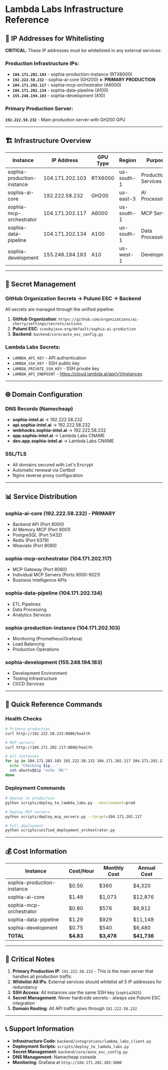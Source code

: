 # Lambda Labs Infrastructure Reference

## 🔐 **IP Addresses for Whitelisting**

**CRITICAL**: These IP addresses must be whitelisted in any external services:

### **Production Infrastructure IPs:**
- **`104.171.202.103`** - sophia-production-instance (RTX6000)
- **`192.222.58.232`** - sophia-ai-core (GH200) **← PRIMARY PRODUCTION**
- **`104.171.202.117`** - sophia-mcp-orchestrator (A6000)
- **`104.171.202.134`** - sophia-data-pipeline (A100)
- **`155.248.194.183`** - sophia-development (A10)

### **Primary Production Server:**
**`192.222.58.232`** - Main production server with GH200 GPU

---

## 🏗️ **Infrastructure Overview**

| Instance | IP Address | GPU Type | Region | Purpose | SSH Command |
|----------|------------|----------|---------|---------|-------------|
| sophia-production-instance | 104.171.202.103 | RTX6000 | us-south-1 | Production Services | `ssh ubuntu@104.171.202.103` |
| sophia-ai-core | 192.222.58.232 | GH200 | us-east-3 | AI Processing | `ssh ubuntu@192.222.58.232` |
| sophia-mcp-orchestrator | 104.171.202.117 | A6000 | us-south-1 | MCP Servers | `ssh ubuntu@104.171.202.117` |
| sophia-data-pipeline | 104.171.202.134 | A100 | us-south-1 | Data Processing | `ssh ubuntu@104.171.202.134` |
| sophia-development | 155.248.194.183 | A10 | us-west-1 | Development | `ssh ubuntu@155.248.194.183` |

---

## 🔑 **Secret Management**

### **GitHub Organization Secrets → Pulumi ESC → Backend**
All secrets are managed through the unified pipeline:

1. **GitHub Organization**: `https://github.com/organizations/ai-cherry/settings/secrets/actions`
2. **Pulumi ESC**: `scoobyjava-org/default/sophia-ai-production`
3. **Backend**: `backend/core/auto_esc_config.py`

### **Lambda Labs Secrets:**
- `LAMBDA_API_KEY` - API authentication
- `LAMBDA_SSH_KEY` - SSH public key
- `LAMBDA_PRIVATE_SSH_KEY` - SSH private key
- `LAMBDA_API_ENDPOINT` - https://cloud.lambda.ai/api/v1/instances

---

## 🌐 **Domain Configuration**

### **DNS Records (Namecheap)**
- **sophia-intel.ai** → 192.222.58.232
- **api.sophia-intel.ai** → 192.222.58.232
- **webhooks.sophia-intel.ai** → 192.222.58.232
- **app.sophia-intel.ai** → Lambda Labs CNAME
- **dev.app.sophia-intel.ai** → Lambda Labs CNAME

### **SSL/TLS**
- All domains secured with Let's Encrypt
- Automatic renewal via Certbot
- Nginx reverse proxy configuration

---

## 📊 **Service Distribution**

### **sophia-ai-core (192.222.58.232) - PRIMARY**
- Backend API (Port 8000)
- AI Memory MCP (Port 9001)
- PostgreSQL (Port 5432)
- Redis (Port 6379)
- Weaviate (Port 8080)

### **sophia-mcp-orchestrator (104.171.202.117)**
- MCP Gateway (Port 8080)
- Individual MCP Servers (Ports 9000-9021)
- Business Intelligence APIs

### **sophia-data-pipeline (104.171.202.134)**
- ETL Pipelines
- Data Processing
- Analytics Services

### **sophia-production-instance (104.171.202.103)**
- Monitoring (Prometheus/Grafana)
- Load Balancing
- Production Operations

### **sophia-development (155.248.194.183)**
- Development Environment
- Testing Infrastructure
- CI/CD Services

---

## 🔧 **Quick Reference Commands**

### **Health Checks**
```bash
# Primary production
curl http://192.222.58.232:8000/health

# MCP servers
curl http://104.171.202.117:8080/health

# All instances
for ip in 104.171.202.103 192.222.58.232 104.171.202.117 104.171.202.134 155.248.194.183; do
  echo "Checking $ip..."
  ssh ubuntu@$ip "echo 'OK'"
done
```

### **Deployment Commands**
```bash
# Deploy to production
python scripts/deploy_to_lambda_labs.py --environment=prod

# Deploy MCP servers
python scripts/deploy_mcp_servers.py --target=104.171.202.117

# Full deployment
python scripts/unified_deployment_orchestrator.py
```

---

## 💰 **Cost Information**

| Instance | Cost/Hour | Monthly Cost | Annual Cost |
|----------|-----------|--------------|-------------|
| sophia-production-instance | $0.50 | $360 | $4,320 |
| sophia-ai-core | $1.49 | $1,073 | $12,876 |
| sophia-mcp-orchestrator | $0.80 | $576 | $6,912 |
| sophia-data-pipeline | $1.29 | $929 | $11,148 |
| sophia-development | $0.75 | $540 | $6,480 |
| **TOTAL** | **$4.83** | **$3,478** | **$41,736** |

---

## 🚨 **Critical Notes**

1. **Primary Production IP**: `192.222.58.232` - This is the main server that handles all production traffic
2. **Whitelist All IPs**: External services should whitelist all 5 IP addresses for redundancy
3. **SSH Access**: All instances use the same SSH key (`sophia2025`)
4. **Secret Management**: Never hardcode secrets - always use Pulumi ESC integration
5. **Domain Routing**: All API traffic goes through `192.222.58.232`

---

## 📞 **Support Information**

- **Infrastructure Code**: `backend/integrations/lambda_labs_client.py`
- **Deployment Scripts**: `scripts/deploy_to_lambda_labs.py`
- **Secret Management**: `backend/core/auto_esc_config.py`
- **DNS Management**: Namecheap console
- **Monitoring**: Grafana at `http://104.171.202.103:3000` 